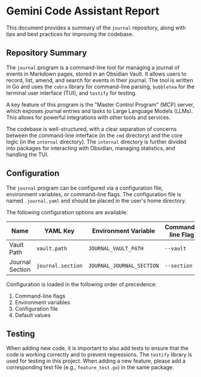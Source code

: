 # Gemini Code Assistant Report

This document provides a summary of the `journal` repository, along with tips and best practices for improving the codebase.

## Repository Summary

The `journal` program is a command-line tool for managing a journal of events in Markdown pages, stored in an Obsidian Vault. It allows users to record, list, amend, and search for events in their journal. The tool is written in Go and uses the `cobra` library for command-line parsing, `bubbletea` for the terminal user interface (TUI), and `testify` for testing.

A key feature of this program is the "Master Control Program" (MCP) server, which exposes journal entries and tasks to Large Language Models (LLMs). This allows for powerful integrations with other tools and services.

The codebase is well-structured, with a clear separation of concerns between the command-line interface (in the `cmd` directory) and the core logic (in the `internal` directory). The `internal` directory is further divided into packages for interacting with Obsidian, managing statistics, and handling the TUI.

## Configuration

The `journal` program can be configured via a configuration file, environment variables, or command-line flags. The configuration file is named `.journal.yaml` and should be placed in the user's home directory.

The following configuration options are available:

| Name | YAML Key | Environment Variable | Command-line Flag | Default Value |
|---|---|---|---|---|
| Vault Path | `vault.path` | `JOURNAL_VAULT_PATH` | `--vault` | `~/data/notes` |
| Journal Section | `journal.section` | `JOURNAL_JOURNAL_SECTION` | `--section` | `Journal and events` |

Configuration is loaded in the following order of precedence:

1. Command-line flags
2. Environment variables
3. Configuration file
4. Default values

## Testing

When adding new code, it is important to also add tests to ensure that the code is working correctly and to prevent regressions. The `testify` library is used for testing in this project. When adding a new feature, please add a corresponding test file (e.g., `feature_test.go`) in the same package.

